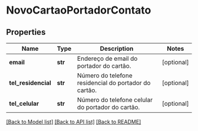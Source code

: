 # NovoCartaoPortadorContato

## Properties
Name | Type | Description | Notes
------------ | ------------- | ------------- | -------------
**email** | **str** | Endereço de email do portador do cartão. | [optional] 
**tel_residencial** | **str** | Número do telefone residencial do portador do cartão. | [optional] 
**tel_celular** | **str** | Número do telefone celular do portador do cartão. | [optional] 

[[Back to Model list]](../README.md#documentation-for-models) [[Back to API list]](../README.md#documentation-for-api-endpoints) [[Back to README]](../README.md)


